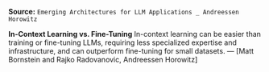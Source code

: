 **Source:** `Emerging Architectures for LLM Applications _ Andreessen Horowitz`

**In-Context Learning vs. Fine-Tuning**
In-context learning can be easier than training or fine-tuning LLMs, requiring less specialized expertise and infrastructure, and can outperform fine-tuning for small datasets. — [Matt Bornstein and Rajko Radovanovic, Andreessen Horowitz]
